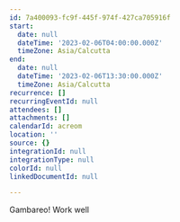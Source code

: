 ```yaml
---
id: 7a400093-fc9f-445f-974f-427ca705916f
start:
  date: null
  dateTime: '2023-02-06T04:00:00.000Z'
  timeZone: Asia/Calcutta
end:
  date: null
  dateTime: '2023-02-06T13:30:00.000Z'
  timeZone: Asia/Calcutta
recurrence: []
recurringEventId: null
attendees: []
attachments: []
calendarId: acreom
location: ''
source: {}
integrationId: null
integrationType: null
colorId: null
linkedDocumentId: null

---
```


Gambareo! Work well

